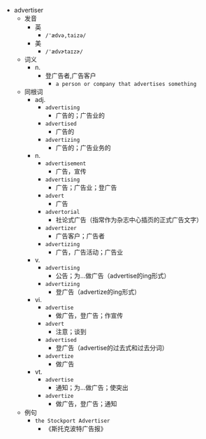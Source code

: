 - advertiser
  - 发音
    - 英
      - `/'ædvə,taizə/`
    - 美
      - `/'ædvɚtaɪzɚ/`
  - 词义
    - n.
      - 登广告者,广告客户
        - `a person or company that advertises something`
  - 同根词
    - adj.
      - `advertising`
        - 广告的；广告业的
      - `advertised`
        - 广告的
      - `advertizing`
        - 广告的；广告业务的
    - n.
      - `advertisement`
        - 广告，宣传
      - `advertising`
        - 广告；广告业；登广告
      - `advert`
        - 广告
      - `advertorial`
        - 社论式广告（指常作为杂志中心插页的正式广告文字）
      - `advertizer`
        - 广告客户；广告者
      - `advertizing`
        - 广告，广告活动；广告业
    - v.
      - `advertising`
        - 公告；为…做广告（advertise的ing形式）
      - `advertizing`
        - 登广告（advertize的ing形式）
    - vi.
      - `advertise`
        - 做广告，登广告；作宣传
      - `advert`
        - 注意；谈到
      - `advertised`
        - 登广告（advertise的过去式和过去分词）
      - `advertize`
        - 做广告
    - vt.
      - `advertise`
        - 通知；为…做广告；使突出
      - `advertize`
        - 做广告，登广告；通知
  - 例句
    - `the Stockport Advertiser`
      - 《斯托克波特广告报》


